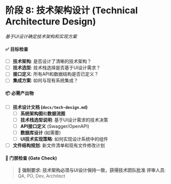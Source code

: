 # **阶段 8: 技术架构设计 (Technical Architecture Design)**
*基于UI设计确定技术架构和实现方案*

#### ✅ **目标检查**
- [ ] **技术架构**: 是否设计了清晰的技术架构？
- [ ] **技术选型**: 技术栈选择是否基于UI设计需求？
- [ ] **接口定义**: 所有API和数据结构是否已定义？
- [ ] **集成方案**: 如何与现有系统集成？

#### 📦 **必需产出物**
- [ ] **技术设计文档 (`docs/tech-design.md`)**
    - [ ] **系统架构图**和**数据流图**
    - [ ] **技术栈选型说明**: 基于UI设计需求的技术决策
    - [ ] **API接口定义** (Swagger/OpenAPI)
    - [ ] **数据库设计** (如需要)
    - [ ] **UI技术实现策略**: 如何实现设计系统中的组件
- [ ] **文件结构规划**: 新文件清单和现有文件修改计划

#### 🔑 **门禁检查 (Gate Check)**
> **🚨 强制要求: 技术架构必须与UI设计保持一致，获得技术团队批准**
> **评审人员**: QA, PO, Dev, Architect